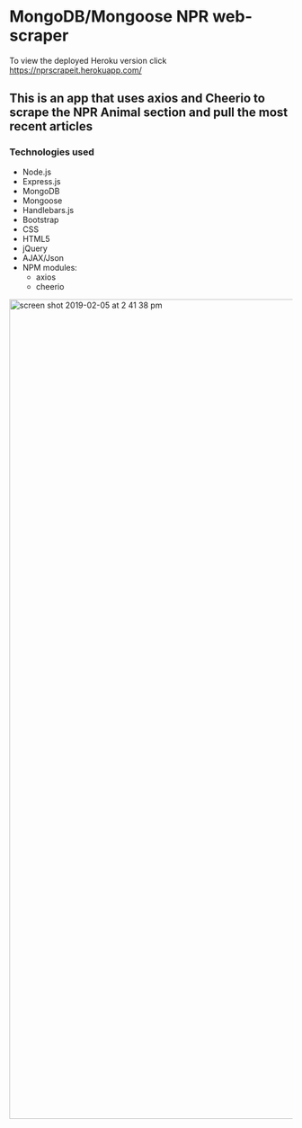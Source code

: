 # MongoDB/Mongoose NPR web-scraper

To view the deployed Heroku version click https://nprscrapeit.herokuapp.com/


## This is an app that uses axios and Cheerio to scrape the NPR Animal section and pull the most recent articles


### Technologies used

  * Node.js
  * Express.js
  * MongoDB
  * Mongoose
  * Handlebars.js
  * Bootstrap
  * CSS
  * HTML5
  * jQuery
  * AJAX/Json
  * NPM modules:
    * axios
    * cheerio

<img width="1458" alt="screen shot 2019-02-05 at 2 41 38 pm" src="https://user-images.githubusercontent.com/41403073/52303242-13a43b80-2955-11e9-9840-3262a75269ff.png">

